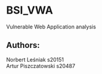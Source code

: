 # BSI_VWA
Vulnerable Web Application analysis

## Authors:
Norbert Leśniak s20151 <br/>
Artur Piszczatowski s20487
